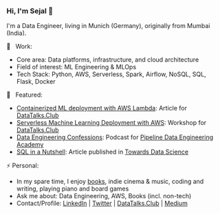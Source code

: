 ### Hi, I'm Sejal 👋

I'm a Data Engineer, living in Munich (Germany), originally from Mumbai (India).
<br>

💼 &nbsp; Work:
- Core area: Data platforms, infrastructure, and cloud architecture
- Field of interest: ML Engineering & MLOps
- Tech Stack: Python, AWS, Serverless, Spark, Airflow, NoSQL, SQL, Flask, Docker

📢 &nbsp; Featured:
- [Containerized ML deployment with AWS Lambda](https://datatalks.club/blog/ml-deployment-lambda.html): Article for [DataTalks.Club](https://datatalks.club/)
- [Serverless Machine Learning Deployment with AWS](https://www.youtube.com/watch?v=79B8AOKkpho): Workshop for [DataTalks.Club](https://datatalks.club/)
- [Data Engineering Confessions](https://www.dataengineering.academy/pipeline-data-engineering-academy-blog/idataengineer-confessions-interview-003): Podcast for [Pipeline Data Engineering Academy](https://www.dataengineering.academy/)
- [SQL in a Nutshell](https://towardsdatascience.com/sql-in-a-nutshell-part-1-basic-real-world-scenarios-33a25ba8d220): Article published in [Towards Data Science](https://towardsdatascience.com)

⚡ Personal:
- In my spare time, I enjoy [books](https://www.goodreads.com/user/show/1483184-sejal), indie cinema & music, coding and writing, playing piano and board games
- Ask me about: Data Engineering, AWS, Books (incl. non-tech)
- Contact/Profile: [LinkedIn](https://linkedin.com/in/vaidyasejal) | [Twitter](https://twitter.com/sejalv_) | [DataTalks.Club](https://datatalks.club/people/sejalvaidya.html) | [Medium](https://medium.com/@sejalv) 
